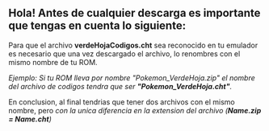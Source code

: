 ## Hola! Antes de cualquier descarga es importante que tengas en cuenta lo siguiente:
Para que el archivo **verdeHojaCodigos.cht** sea reconocido en tu emulador es necesario que una vez descargado el archivo, lo renombres con el mismo nombre de tu ROM.

  *Ejemplo: Si tu ROM lleva por nombre "Pokemon_VerdeHoja.zip" el nombre del archivo de codigos tendra que ser **"Pokemon_VerdeHoja.cht"**.*

En conclusion, al final tendrias que tener dos archivos con el mismo nombre, pero *con la unica diferencia en la extension del archivo (**Name.zip = Name.cht**)*
